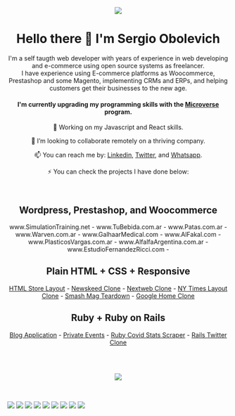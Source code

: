 <p align="center"><img src="https://raw.githubusercontent.com/chubaquelo/chubaquelo/main/LOGO-SERGIO-FullStack-Dev-Center.fw.png"></p>
<h1 align="center">Hello there 👋 I'm Sergio Obolevich</h1>

<p align="center">I'm a self taugth web developer with years of experience in web developing and e-commerce using open source systems as freelancer.<br>
      I have experience using E-commerce platforms as Woocommerce, Prestashop and some Magento, implementing CRMs and ERPs, and helping customers get their businesses to the new age.
</p>

<h4 align="center"> I'm currently upgrading my programming skills with the <a href="https://www.microverse.org" target="_blank">Microverse</a> program.</h4>

<p align="center"> 🔭 Working on my Javascript and React skills.</p>
<p align="center">  👯 I’m looking to collaborate remotely on a thriving company.</p>
<p align="center">  📫 You can reach me by: <a href="https://www.linkedin.com/in/sergio-obolevich" target="_blank">Linkedin</a>, <a href="https://twitter.com/SergioObolevich" target="_blank">Twitter</a>, and <a href="https://wa.me/5493515055933" target="_blank">Whatsapp</a>.</p>

<p align="center">⚡ You can check the projects I have done below:</p>

<br>
<h2 align="center">Wordpress, Prestashop, and Woocommerce</h2>
      
<p align="center">
      www.SimulationTraining.net -
      www.TuBebida.com.ar -
      www.Patas.com.ar -
      www.Warven.com.ar -
      www.GalhaarMedical.com -
      www.AlFakal.com -
      www.PlasticosVargas.com.ar -
      www.AlfalfaArgentina.com.ar -
      www.EstudioFernandezRicci.com -
</p>

<h2 align="center">Plain HTML + CSS + Responsive</h2>

<p align="center">
      <a href="https://chubaquelo.github.io/HTML-Online-Store-Capstone/">HTML Store Layout</a> -
      <a href="https://chubaquelo.github.io/Bootstrap-Newsweek-Clone/">Newskeed Clone</a> -
      <a href="https://chubaquelo.github.io/The-Next-Web-Responsive-Clone/">Nextweb Clone</a> -
      <a href="https://chubaquelo.github.io/NYtimes-Clone-Project/">NY Times Layout Clone</a> -
      <a href="https://chubaquelo.github.io/Smashing-Mag-Teardown/">Smash Mag Teardown</a> -
      <a href="https://chubaquelo.github.io/google-homepage">Google Home Clone</a>
</p>

<h2 align="center">Ruby + Ruby on Rails</h2>

<p align="center">
      <a href="https://github.com/chubaquelo/Tech-Articles-Blog">Blog Application</a> -
      <a href="https://github.com/chubaquelo/Private-Events">Private Events</a> -
      <a href="https://github.com/chubaquelo/Ruby-Covid-Stats-Scraper">Ruby Covid Stats Scraper</a> -
      <a href="https://github.com/chubaquelo/Rails-Twitteeer">Rails Twitter Clone</a>
</p>
<br><br>

<p align="center"><img href="https://github.com/chubaquelo" src="https://github-readme-stats.vercel.app/api/top-langs/?username=chubaquelo&layout=compact)"></p>
<br><br>

<p align="center" style="display: inline;">
      <img src="https://img.shields.io/badge/html5%20-%23E34F26.svg?&style=for-the-badge&logo=html5&logoColor=white" href="#">
      <img src="https://img.shields.io/badge/css3%20-%231572B6.svg?&style=for-the-badge&logo=css3&logoColor=white" href="#">
      <img src="https://img.shields.io/badge/bootstrap%20-%23563D7C.svg?&style=for-the-badge&logo=bootstrap&logoColor=white" href="#">
      <img src="https://img.shields.io/badge/ruby-%23CC342D.svg?&style=for-the-badge&logo=ruby&logoColor=white" href="#">
      <img src="https://img.shields.io/badge/rails%20-%23CC0000.svg?&style=for-the-badge&logo=ruby-on-rails&logoColor=white" href="#">
      <img src="https://img.shields.io/badge/react%20-%2320232a.svg?&style=for-the-badge&logo=react&logoColor=%2361DAFB" href="#">
      <img src="https://img.shields.io/badge/redux%20-%23593d88.svg?&style=for-the-badge&logo=redux&logoColor=white" href="#">
      <img src="https://img.shields.io/badge/mysql-%2300f.svg?&style=for-the-badge&logo=mysql&logoColor=white" href="#">
      <img src="https://img.shields.io/badge/Amazon%20AWS-%23232F3E?logo=amazon-aws&logoColor=white&style=for-the-badge" href="#">
</p>


